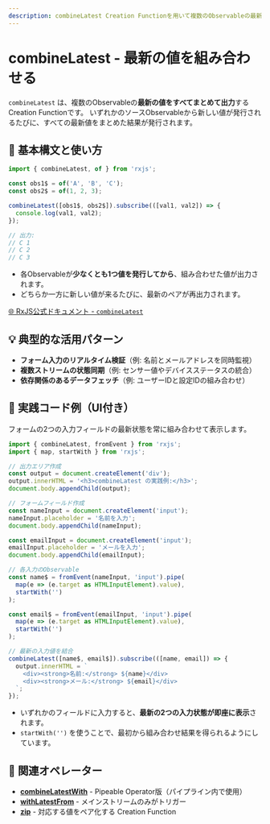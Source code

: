 ```yaml
---
description: combineLatest Creation Functionを用いて複数のObservableの最新値を組み合わせる方法と、UIやフォーム入力への応用例を紹介します。
---
```


# combineLatest - 最新の値を組み合わせる

`combineLatest` は、複数のObservableの**最新の値をすべてまとめて出力**するCreation Functionです。
いずれかのソースObservableから新しい値が発行されるたびに、すべての最新値をまとめた結果が発行されます。

## 🔰 基本構文と使い方

```ts
import { combineLatest, of } from 'rxjs';

const obs1$ = of('A', 'B', 'C');
const obs2$ = of(1, 2, 3);

combineLatest([obs1$, obs2$]).subscribe(([val1, val2]) => {
  console.log(val1, val2);
});

// 出力:
// C 1
// C 2
// C 3
```

- 各Observableが**少なくとも1つ値を発行してから**、組み合わせた値が出力されます。
- どちらか一方に新しい値が来るたびに、最新のペアが再出力されます。

[🌐 RxJS公式ドキュメント - `combineLatest`](https://rxjs.dev/api/index/function/combineLatest)


## 💡 典型的な活用パターン

- **フォーム入力のリアルタイム検証**（例: 名前とメールアドレスを同時監視）
- **複数ストリームの状態同期**（例: センサー値やデバイスステータスの統合）
- **依存関係のあるデータフェッチ**（例: ユーザーIDと設定IDの組み合わせ）

## 🧠 実践コード例（UI付き）

フォームの2つの入力フィールドの最新状態を常に組み合わせて表示します。

```ts
import { combineLatest, fromEvent } from 'rxjs';
import { map, startWith } from 'rxjs';

// 出力エリア作成
const output = document.createElement('div');
output.innerHTML = '<h3>combineLatest の実践例:</h3>';
document.body.appendChild(output);

// フォームフィールド作成
const nameInput = document.createElement('input');
nameInput.placeholder = '名前を入力';
document.body.appendChild(nameInput);

const emailInput = document.createElement('input');
emailInput.placeholder = 'メールを入力';
document.body.appendChild(emailInput);

// 各入力のObservable
const name$ = fromEvent(nameInput, 'input').pipe(
  map(e => (e.target as HTMLInputElement).value),
  startWith('')
);

const email$ = fromEvent(emailInput, 'input').pipe(
  map(e => (e.target as HTMLInputElement).value),
  startWith('')
);

// 最新の入力値を結合
combineLatest([name$, email$]).subscribe(([name, email]) => {
  output.innerHTML = `
    <div><strong>名前:</strong> ${name}</div>
    <div><strong>メール:</strong> ${email}</div>
  `;
});
```

- いずれかのフィールドに入力すると、**最新の2つの入力状態が即座に表示**されます。
- `startWith('')` を使うことで、最初から組み合わせ結果を得られるようにしています。


## 🔗 関連オペレーター

- **[combineLatestWith](/guide/operators/combination/combineLatestWith)** - Pipeable Operator版（パイプライン内で使用）
- **[withLatestFrom](/guide/operators/combination/withLatestFrom)** - メインストリームのみがトリガー
- **[zip](/guide/creation-functions/zip)** - 対応する値をペア化する Creation Function
